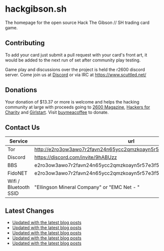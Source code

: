 # hackgibson.sh
The homepage for the open source Hack The Gibson // SH trading card game.


## Contributing

To add your card just submit a pull request with your card's front art, it would be added to the next run of set after community play testing.

Game play and discussions over the project is held the r2600 discord server. Come join us at [Discord](https://discord.com/invite/9hABUzz) or via IRC at https://www.scuttled.net/


## Donations

Your donation of $13.37 or more is welcome and helps the hacking community at large with proceeds going to [2600 Magazine](https://2600.com/), [Hackers for Charity](https://hackersforcharity.org) and [Girlstart](https://girlstart.org).  Visit [buymeacoffee](https://www.buymeacoffee.com/hackgibson.sh) to donate.


## Contact Us

Service | url
-|-
Tor | http://e2ro3ow3awo7r2favn24n65ycc2qmzkoayn5r57e3f56nvjwdcgg32ad.onion
Discord | https://discord.com/invite/9hABUzz
BBS | e2ro3ow3awo7r2favn24n65ycc2qmzkoayn5r57e3f56nvjwdcgg32ad.onion:23
FidoNET | e2ro3ow3awo7r2favn24n65ycc2qmzkoayn5r57e3f56nvjwdcgg32ad.onion:24554
Wifi / Bluetooth SSID | "Ellingson Mineral Company" or "EMC Net - <fidonet address>"

## Latest Changes
<!-- BLOG-POST-LIST:START -->
- [Updated with the latest blog posts](https://github.com/DFW2600/hackgibson.sh/commit/8515b3a0c532212435dc5a1cf61e51f30bd0e183)
- [Updated with the latest blog posts](https://github.com/DFW2600/hackgibson.sh/commit/ee1d8fa9be3ea895d12a7b9c6ce1bd5fcef44795)
- [Updated with the latest blog posts](https://github.com/DFW2600/hackgibson.sh/commit/b8ae1a06fdd19235e8cf7690ccde725cc70e0b87)
- [Updated with the latest blog posts](https://github.com/DFW2600/hackgibson.sh/commit/77a3173f6a7b7a653cdfcf9289964122656c4dc2)
- [Updated with the latest blog posts](https://github.com/DFW2600/hackgibson.sh/commit/2b686b4dee4e116c5ead5c39ab594ee5d3578dfd)
<!-- BLOG-POST-LIST:END -->
